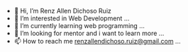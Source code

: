 - 👋 Hi, I’m Renz Allen Dichoso Ruiz
- 👀 I’m interested in Web Development ...
- 🌱 I’m currently learning  web programming  ...
- 💞️ I’m looking for mentor and  i want to learn more ...
- 📫 How to reach me renzallendichoso.ruiz@gmail.com ...

<!---
rhenzr24/renzallendichoso.ruiz is a ✨ special ✨ repository because its `README.md` (this file) appears on your GitHub profile.
You can click the Preview link to take a look at your changes.
--->
